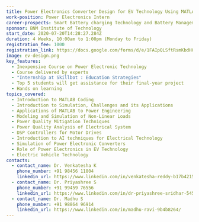 ```yaml
---
title: Power Electronics Converter Design for EV Technology Using MATLAB
work-position: Power Electronics Intern
career-prospects: Smart Battery charging Technology and Battery Management Systems
sponsor: BNM Institute of Technology
start_date: 2020-07-20T14:28:27.284Z
duration: 4 Weeks, 10:00am to 1:00pm (Monday to Friday)
registration_fee: 1000
registration_link: https://docs.google.com/forms/d/e/1FAIpQLSftRsmKbdH0j1BhaX3D8a2-WxTDQARZwdbBQjFM14ewr3rwkg/viewform?usp=sf_link
image: ev-design.png
key_features:
  - Inexpensive Course on Power Electronic Technology
  - Course delivered by experts
  - "Internship at Skillbot : Education Strategies"
  - Top 5 students will get assistance for their final-year project
  - Hands on learning
topics_covered:
  - Introduction to MATLAB Coding
  - Introduction to Simulation, Challenges and its Applications
  - Applications of MATLAB to Power Engineering
  - Modeling and Simulation of Non-Linear Loads
  - Power Quality Mitigation Techniques
  - Power Quality Analysis of Electrical System
  - DSP Controllers for Motor Drives
  - Introduction to AI techniques for Electrical Technology
  - Simulation of Power Electronic Converters
  - Role of Power Electronics in EV Technology
  - Electric Vehicle Technology
contacts:
  - contact_name: Dr. Venkatesha K
    phone_number: +91 98456 11804
    linkedin_url: https://www.linkedin.com/in/venkatesha-reddy-b17b42150/
  - contact_name: Dr. Priyashree S
    phone_number: +91 99459 76556
    linkedin_url: https://www.linkedin.com/in/dr-priyashree-sridhar-54587516/
  - contact_name: Dr. Madhu S
    phone_number: +91 98864 96914
    linkedin_url: https://www.linkedin.com/in/madhu-ravi-9b4b8264/
---
```

